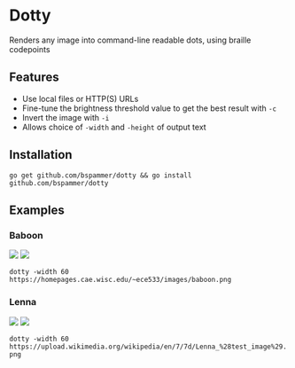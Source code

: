 # Dotty
Renders any image into command-line readable dots, using braille codepoints

## Features
* Use local files or HTTP(S) URLs
* Fine-tune the brightness threshold value to get the best result with `-c`
* Invert the image with `-i`
* Allows choice of `-width` and `-height` of output text

## Installation
`go get github.com/bspammer/dotty && go install github.com/bspammer/dotty`

## Examples

### Baboon

![](https://homepages.cae.wisc.edu/~ece533/images/baboon.png)
![](https://i.imgur.com/uBwvAHf.png)

`dotty -width 60 https://homepages.cae.wisc.edu/~ece533/images/baboon.png`

### Lenna

![](https://upload.wikimedia.org/wikipedia/en/7/7d/Lenna_%28test_image%29.png)
![](https://i.imgur.com/WHTOCiz.png)

`dotty -width 60 https://upload.wikimedia.org/wikipedia/en/7/7d/Lenna_%28test_image%29.png`
